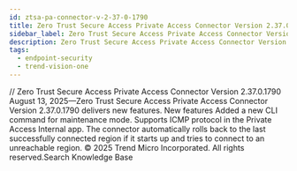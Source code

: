 ```yaml
---
id: ztsa-pa-connector-v-2-37-0-1790
title: Zero Trust Secure Access Private Access Connector Version 2.37.0.1790
sidebar_label: Zero Trust Secure Access Private Access Connector Version 2.37.0.1790
description: Zero Trust Secure Access Private Access Connector Version 2.37.0.1790
tags:
  - endpoint-security
  - trend-vision-one
---
```


/*<![CDATA[*/ $('#title').html($('meta[name=map-description]').attr('content')); /*]]>*/ Zero Trust Secure Access Private Access Connector Version 2.37.0.1790 August 13, 2025—Zero Trust Secure Access Private Access Connector Version 2.37.0.1790 delivers new features. New features Added a new CLI command for maintenance mode. Supports ICMP protocol in the Private Access Internal app. The connector automatically rolls back to the last successfully connected region if it starts up and tries to connect to an unreachable region. © 2025 Trend Micro Incorporated. All rights reserved.Search Knowledge Base